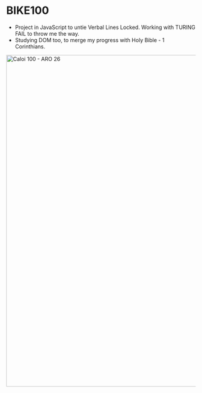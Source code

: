 # BIKE100
- Project in JavaScript to untie Verbal Lines Locked. Working with TURING FAIL to throw me the way.
- Studying DOM too, to merge my progress with Holy Bible - 1 Corinthians.


<img width="618" height="879" alt="Caloi 100 - ARO 26" src="https://github.com/user-attachments/assets/9864ebdb-868a-4edf-8def-7c601fd25aeb" />
